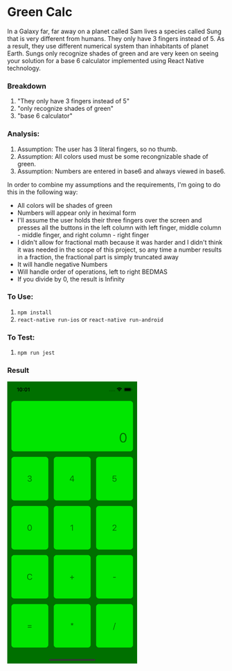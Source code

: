 # Green Calc

In a Galaxy far, far away on a planet called Sam lives a species called Sung that is very
different from humans. They only have 3 fingers instead of 5. As a result, they use different
numerical system than inhabitants of planet Earth. Sungs only recognize shades of green
and are very keen on seeing your solution for a base 6 calculator implemented using React
Native technology.

### Breakdown

1. "They only have 3 fingers instead of 5"
2. "only recognize shades of green"
3. "base 6 calculator"

### Analysis:

1. Assumption: The user has 3 literal fingers, so no thumb.
2. Assumption: All colors used must be some recongnizable shade of green.
3. Assumption: Numbers are entered in base6 and always viewed in base6.

In order to combine my assumptions and the requirements, I'm going to do this in the following way:
- All colors will be shades of green
- Numbers will appear only in heximal form
- I'll assume the user holds their three fingers over the screen and presses all the buttons in the left column with left finger, middle column - middle finger, and right column - right finger
- I didn't allow for fractional math because it was harder and I didn't think it was needed in the scope of this project, so any time a number results in a fraction, the fractional part is simply truncated away
- It will handle negative Numbers
- Will handle order of operations, left to right BEDMAS
- If you divide by 0, the result is Infinity

### To Use:

1. `npm install`
2. `react-native run-ios` or `react-native run-android`

### To Test:

1. `npm run jest`

### Result
<img src="https://github.com/suark/greencalc/blob/master/screenshot.png" width="300px">
